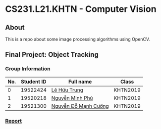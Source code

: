 # CS231.L21.KHTN - Computer Vision

## About 

This is a repo about some image processing algorithms using OpenCV.

## Final Project: Object Tracking

### Group Information

| No. | Student ID | Full name | Class |
| --- | --- | --- | --- |
| 0 | 19522424 | [Lê Hữu Trung](https://github.com/lehuutrung1412) | KHTN2019 |
| 1 | 19520218 | [Nguyễn Minh Phú](https://github.com/phu-minh) | KHTN2019 |
| 2 | 19521300 | [Nguyễn Đỗ Mạnh Cường](https://github.com/cuongnguyen1402) | KHTN2019 |

### [Report](https://github.com/lehuutrung1412/CS231.L21.KHTN/tree/main/Final%20Project)

